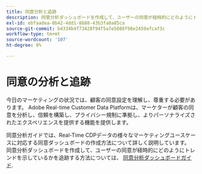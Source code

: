 ```yaml
---
title: 同意分析と追跡
description: 同意分析ダッシュボードを作成して、ユーザーの同意が経時的にどのようにトレンドを示しているかを追跡する方法を説明します。
exl-id: ebfaadea-8b42-4dd1-8688-43b3fa0a85ca
source-git-commit: b4334b4f73428f94f5a7e5088f98e2459afcaf3c
workflow-type: tm+mt
source-wordcount: '107'
ht-degree: 0%

---
```


# 同意の分析と追跡

今日のマーケティングの状況では、顧客の同意設定を理解し、尊重する必要があります。 Adobe Real-time Customer Data Platformは、マーケターが顧客の同意を分析し、信頼を構築し、プライバシー規制に準拠し、よりパーソナライズされたエクスペリエンスを提供する機能を提供します。

同意分析ガイドでは、Real-Time CDPデータの様々なマーケティングユースケースに対応する同意ダッシュボードの作成方法について詳しく説明しています。 同意分析ダッシュボードを作成して、ユーザーの同意が経時的にどのようにトレンドを示しているかを追跡する方法については、 [同意分析ダッシュボードガイド](../../dashboards/insights-use-cases/consent-analysis.md).
